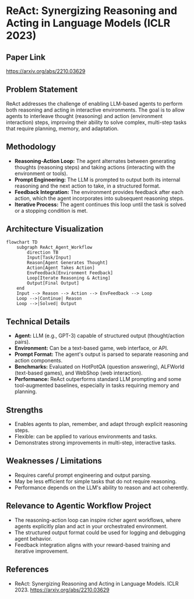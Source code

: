 # ReAct: Synergizing Reasoning and Acting in Language Models (ICLR 2023)

## Paper Link
https://arxiv.org/abs/2210.03629

## Problem Statement
ReAct addresses the challenge of enabling LLM-based agents to perform both reasoning and acting in interactive environments. The goal is to allow agents to interleave thought (reasoning) and action (environment interaction) steps, improving their ability to solve complex, multi-step tasks that require planning, memory, and adaptation.

## Methodology
- **Reasoning-Action Loop:** The agent alternates between generating thoughts (reasoning steps) and taking actions (interacting with the environment or tools).
- **Prompt Engineering:** The LLM is prompted to output both its internal reasoning and the next action to take, in a structured format.
- **Feedback Integration:** The environment provides feedback after each action, which the agent incorporates into subsequent reasoning steps.
- **Iterative Process:** The agent continues this loop until the task is solved or a stopping condition is met.

## Architecture Visualization
```mermaid
flowchart TD
    subgraph ReAct_Agent_Workflow
        direction TB
        Input[Task/Input]
        Reason[Agent Generates Thought]
        Action[Agent Takes Action]
        EnvFeedback[Environment Feedback]
        Loop[Iterate Reasoning & Acting]
        Output[Final Output]
    end
    Input --> Reason --> Action --> EnvFeedback --> Loop
    Loop -->|Continue| Reason
    Loop -->|Solved| Output
```

## Technical Details
- **Agent:** LLM (e.g., GPT-3) capable of structured output (thought/action pairs).
- **Environment:** Can be a text-based game, web interface, or API.
- **Prompt Format:** The agent's output is parsed to separate reasoning and action components.
- **Benchmarks:** Evaluated on HotPotQA (question answering), ALFWorld (text-based games), and WebShop (web interaction).
- **Performance:** ReAct outperforms standard LLM prompting and some tool-augmented baselines, especially in tasks requiring memory and planning.

## Strengths
- Enables agents to plan, remember, and adapt through explicit reasoning steps.
- Flexible: can be applied to various environments and tasks.
- Demonstrates strong improvements in multi-step, interactive tasks.

## Weaknesses / Limitations
- Requires careful prompt engineering and output parsing.
- May be less efficient for simple tasks that do not require reasoning.
- Performance depends on the LLM's ability to reason and act coherently.

## Relevance to Agentic Workflow Project
- The reasoning-action loop can inspire richer agent workflows, where agents explicitly plan and act in your orchestrated environment.
- The structured output format could be used for logging and debugging agent behavior.
- Feedback integration aligns with your reward-based training and iterative improvement.

## References
- ReAct: Synergizing Reasoning and Acting in Language Models. ICLR 2023. https://arxiv.org/abs/2210.03629
